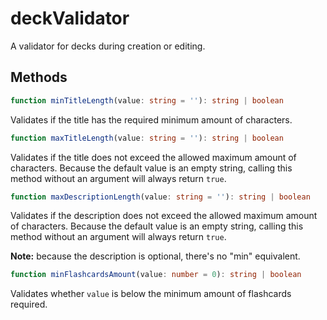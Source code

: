 # deckValidator
A validator for decks during creation or editing.

## Methods
```typescript
function minTitleLength(value: string = ''): string | boolean
```
Validates if the title has the required minimum amount of characters.

```typescript
function maxTitleLength(value: string = ''): string | boolean
```
Validates if the title does not exceed the allowed maximum amount of characters. Because the default value is an empty string, calling this method without an argument will always return ``true``.

```typescript
function maxDescriptionLength(value: string = ''): string | boolean
```
Validates if the description does not exceed the allowed maximum amount of characters. Because the default value is an empty string, calling this method without an argument will always return ``true``.

**Note:** because the description is optional, there's no "min" equivalent.

```typescript
function minFlashcardsAmount(value: number = 0): string | boolean
```
Validates whether ``value`` is below the minimum amount of flashcards required.